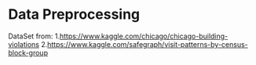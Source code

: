 # Data Preprocessing
DataSet from:
1.https://www.kaggle.com/chicago/chicago-building-violations
2.https://www.kaggle.com/safegraph/visit-patterns-by-census-block-group